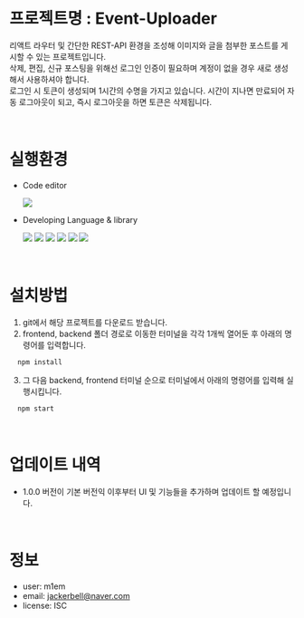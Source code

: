 # 프로젝트명 : Event-Uploader
리액트 라우터 및 간단한 REST-API 환경을 조성해 이미지와 글을 첨부한 포스트를 게시할 수 있는 프로젝트입니다. <br>
삭제, 편집, 신규 포스팅을 위해선 로그인 인증이 필요하며 계정이 없을 경우 새로 생성해서 사용하셔야 합니다. <br>
로그인 시 토큰이 생성되며 1시간의 수명을 가지고 있습니다. 시간이 지나면 만료되어 자동 로그아웃이 되고, 즉시 로그아웃을 하면 토큰은 삭제됩니다. <br>

<br>

# 실행환경
* Code editor <br>

  <img src="https://img.shields.io/badge/VSC-007ACC?style=flat-square&logo=visualstudiocode&logoColor=white"> <br>
* Developing Language & library <br>

  <img src="https://img.shields.io/badge/React-61DAFB?style=flat-square&logo=react&logoColor=blue">  <img src="https://img.shields.io/badge/React--Router-CA4245?style=flat-square&logo=reactrouter&logoColor=white"/> <img src="https://img.shields.io/badge/NodeJS-339933?style=flat-square&logo=nodedotjs&logoColor=white"> <img src="https://img.shields.io/badge/Express-000000?style=flat-square&logo=express&logoColor=white"> <img src="https://img.shields.io/badge/JWT-000000?style=flat-square&logo=jsonwebtokens&logoColor=white"> <img src="https://img.shields.io/badge/CSS--Modules-000000?style=flat-square&logo=cssmodules&logoColor=white">
  
<br>

# 설치방법
1. git에서 해당 프로젝트를 다운로드 받습니다.
2. frontend, backend 폴더 경로로 이동한 터미널을 각각 1개씩 열어둔 후 아래의 명령어를 입력합니다.
```
  npm install
```
3. 그 다음 backend, frontend 터미널 순으로 터미널에서 아래의 명령어를 입력해 실행시킵니다.
```
  npm start
```

<br>

# 업데이트 내역
* 1.0.0 버전이 기본 버전익 이후부터 UI 및 기능들을 추가하며 업데이트 할 예정입니다.

<br>

# 정보
* user: m1em
* email: jackerbell@naver.com
* license: ISC
